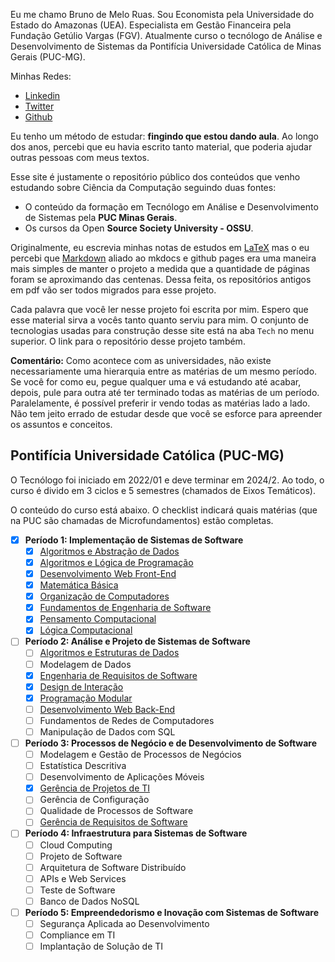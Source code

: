 <link rel="stylesheet" href="//cdnjs.cloudflare.com/ajax/libs/highlight.js/11.2.0/styles/atom-one-dark-reasonable.min.css">
<script src="//cdnjs.cloudflare.com/ajax/libs/highlight.js/11.2.0/highlight.min.js"></script>
<script>hljs.initHighlightingOnLoad();</script>

Eu me chamo Bruno de Melo Ruas. Sou Economista pela Universidade do Estado do Amazonas (UEA). Especialista em Gestão Financeira pela Fundação Getúlio Vargas (FGV). Atualmente curso o tecnólogo de Análise e Desenvolvimento de Sistemas da Pontifícia Universidade Católica de Minas Gerais (PUC-MG).

Minhas Redes:

 - [Linkedin](https://www.linkedin.com/in/brunoruas2/)
 - [Twitter](https://twitter.com/bruno_ruas2)
 - [Github](https://github.com/brunoruas2)

Eu tenho um método de estudar: **fingindo que estou dando aula**. Ao longo dos anos, percebi que eu havia escrito tanto material, que poderia ajudar outras pessoas com meus textos.

Esse site é justamente o repositório público dos conteúdos que venho estudando sobre Ciência da Computação seguindo duas fontes:

 - O conteúdo da formação em Tecnólogo em Análise e Desenvolvimento de Sistemas pela **PUC Minas Gerais**.
 - Os cursos da Open **Source Society University - OSSU**.

Originalmente, eu escrevia minhas notas de estudos em [LaTeX](https://www.latex-project.org/#:~:text=LaTeX%20is%20a%20high%2Dquality,is%20available%20as%20free%20software.) mas o eu percebi que [Markdown](https://www.markdownguide.org/) aliado ao mkdocs e github pages era uma maneira mais simples de manter o projeto a medida que a quantidade de páginas foram se aproximando das centenas. Dessa feita, os repositórios antigos em pdf vão ser todos migrados para esse projeto.

Cada palavra que você ler nesse projeto foi escrita por mim. Espero que esse material sirva a vocês tanto quanto serviu para mim. O conjunto de tecnologias usadas para construção desse site está na aba `Tech` no menu superior. O link para o repositório desse projeto também.

**Comentário:** Como acontece com as universidades, não existe necessariamente uma hierarquia entre as matérias de um mesmo período. Se você for como eu, pegue qualquer uma e vá estudando até acabar, depois, pule para outra até ter terminado todas as matérias de um período. Paralelamente, é possível preferir ir vendo todas as matérias lado a lado. Não tem jeito errado de estudar desde que você se esforce para apreender os assuntos e conceitos.

## Pontifícia Universidade Católica (PUC-MG)

O Tecnólogo foi iniciado em 2022/01 e deve terminar em 2024/2. Ao todo, o curso é divido em 3 ciclos e 5 semestres (chamados de Eixos Temáticos).

O conteúdo do curso está abaixo. O checklist indicará quais matérias (que na PUC são chamadas de Microfundamentos) estão completas.

- [x] **Período 1: Implementação de Sistemas de Software**
    - [x] [Algoritmos e Abstração de Dados](/CC_site/nav/PUC/periodo1/algoritmos_e_abstracao/)
    - [x] [Algoritmos e Lógica de Programação](/CC_site/nav/PUC/periodo1/algoritmos_e_logica/)
    - [x] [Desenvolvimento Web Front-End](/CC_site/nav/PUC/periodo1/desenvolvimento_web/)
    - [x] [Matemática Básica](/CC_site/nav/PUC/periodo1/matematica_basica/)
    - [x] [Organização de Computadores](/CC_site/nav/PUC/periodo1/organizacao_computadores/)
    - [x] [Fundamentos de Engenharia de Software](/CC_site/nav/PUC/periodo1/fundamentos_eng_soft/)
    - [x] [Pensamento Computacional](/CC_site/nav/PUC/periodo1/pensamento_comp/)
    - [x] [Lógica Computacional](/CC_site/nav/PUC/periodo1/logica_comp/)

- [ ] **Período 2: Análise e Projeto de Sistemas de Software**
    - [ ] [Algoritmos e Estruturas de Dados](/CC_site/nav/PUC/periodo2/algoritmo_estrutura_dados/)
    - [ ] Modelagem de Dados
    - [x] [Engenharia de Requisitos de Software](/CC_site/nav/PUC/periodo2/engenharia_requisitos/)
    - [x] [Design de Interação](/CC_site/nav/PUC/periodo2/design_interacao/)
    - [x] [Programação Modular](/CC_site/nav/PUC/periodo2/programacao_modular/)
    - [ ] [Desenvolvimento Web Back-End](/CC_site/nav/PUC/periodo2/dev_web_backend/)
    - [ ] Fundamentos de Redes de Computadores
    - [ ] Manipulação de Dados com SQL

- [ ] **Período 3: Processos de Negócio e de Desenvolvimento de Software**
    - [ ] Modelagem e Gestão de Processos de Negócios
    - [ ] Estatística Descritiva
    - [ ] Desenvolvimento de Aplicações Móveis
    - [x] [Gerência de Projetos de TI](/CC_site/nav/PUC/periodo3/gerencia_projetos/)
    - [ ] Gerência de Configuração
    - [ ] Qualidade de Processos de Software
    - [ ] [Gerência de Requisitos de Software](/CC_site/nav/PUC/periodo3/gerencia_requisitos/)

- [ ] **Período 4: Infraestrutura para Sistemas de Software**
    - [ ] Cloud Computing
    - [ ] Projeto de Software
    - [ ] Arquitetura de Software Distribuído
    - [ ] APIs e Web Services
    - [ ] Teste de Software
    - [ ] Banco de Dados NoSQL

- [ ] **Período 5: Empreendedorismo e Inovação com Sistemas de Software**
    - [ ] Segurança Aplicada ao Desenvolvimento
    - [ ] Compliance em TI
    - [ ] Implantação de Solução de TI
